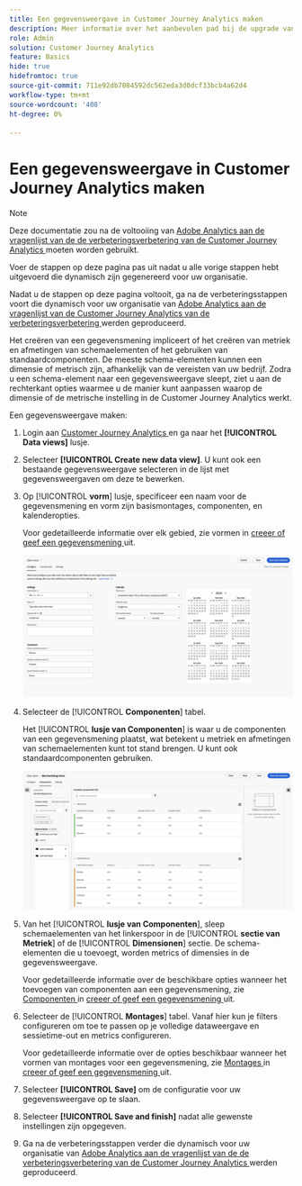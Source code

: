 ```yaml
---
title: Een gegevensweergave in Customer Journey Analytics maken
description: Meer informatie over het aanbevolen pad bij de upgrade van Adobe Analytics naar Customer Journey Analytics
role: Admin
solution: Customer Journey Analytics
feature: Basics
hide: true
hidefromtoc: true
source-git-commit: 711e92db7084592dc562eda3d0dcf33bcb4a62d4
workflow-type: tm+mt
source-wordcount: '408'
ht-degree: 0%

---
```


# Een gegevensweergave in Customer Journey Analytics maken

>[!NOTE]
>
>Deze documentatie zou na de voltooiing van [ Adobe Analytics aan de vragenlijst van de de verbeteringsverbetering van de Customer Journey Analytics ](https://gigazelle.github.io/cja-ttv/) moeten worden gebruikt.
> 
>Voer de stappen op deze pagina pas uit nadat u alle vorige stappen hebt uitgevoerd die dynamisch zijn gegenereerd voor uw organisatie.
>
>Nadat u de stappen op deze pagina voltooit, ga na de verbeteringsstappen voort die dynamisch voor uw organisatie van [ Adobe Analytics aan de vragenlijst van de Customer Journey Analytics van de verbeteringsverbetering ](https://gigazelle.github.io/cja-ttv/) werden geproduceerd.

<!-- Should we single source this instead of duplicate it? The following steps were copied from: /help/data-views/create-dataview.md -->

Het creëren van een gegevensmening impliceert of het creëren van metriek en afmetingen van schemaelementen of het gebruiken van standaardcomponenten. De meeste schema-elementen kunnen een dimensie of metrisch zijn, afhankelijk van de vereisten van uw bedrijf. Zodra u een schema-element naar een gegevensweergave sleept, ziet u aan de rechterkant opties waarmee u de manier kunt aanpassen waarop de dimensie of de metrische instelling in de Customer Journey Analytics werkt.

Een gegevensweergave maken:

1. Login aan [ Customer Journey Analytics ](https://analytics.adobe.com) en ga naar het **[!UICONTROL Data views]** lusje.

1. Selecteer **[!UICONTROL Create new data view]**. U kunt ook een bestaande gegevensweergave selecteren in de lijst met gegevensweergaven om deze te bewerken.

1. Op [!UICONTROL **vorm**] lusje, specificeer een naam voor de gegevensmening en vorm zijn basismontages, componenten, en kalenderopties.

   Voor gedetailleerde informatie over elk gebied, zie [ ](/help/data-views/create-dataview.md#configure) vormen in [ creeer of geef een gegevensmening ](/help/data-views/create-dataview.md) uit.

   ![ vorm gegevensmening ](assets/dataview-configure.png)

1. Selecteer de [!UICONTROL **Componenten**] tabel.

   Het [!UICONTROL **lusje van Componenten**] is waar u de componenten van een gegevensmening plaatst, wat betekent u metriek en afmetingen van schemaelementen kunt tot stand brengen. U kunt ook standaardcomponenten gebruiken.

   ![ het lusje van Componenten ](assets/dataview-components.png)

1. Van het [!UICONTROL **lusje van Componenten**], sleep schemaelementen van het linkerspoor in de [!UICONTROL **sectie van Metriek**] of de [!UICONTROL **Dimensionen**] sectie. De schema-elementen die u toevoegt, worden metrics of dimensies in de gegevensweergave.

   Voor gedetailleerde informatie over de beschikbare opties wanneer het toevoegen van componenten aan een gegevensmening, zie [ Componenten ](/help/data-views/create-dataview.md#components) in [ creeer of geef een gegevensmening ](/help/data-views/create-dataview.md) uit.

1. Selecteer de [!UICONTROL **Montages**] tabel. Vanaf hier kun je filters configureren om toe te passen op je volledige dataweergave en sessietime-out en metrics configureren.

   Voor gedetailleerde informatie over de opties beschikbaar wanneer het vormen van montages voor een gegevensmening, zie [ Montages ](/help/data-views/create-dataview.md#settings) in [ creeer of geef een gegevensmening ](/help/data-views/create-dataview.md) uit.

1. Selecteer **[!UICONTROL Save]** om de configuratie voor uw gegevensweergave op te slaan.

1. Selecteer **[!UICONTROL Save and finish]** nadat alle gewenste instellingen zijn opgegeven.

1. Ga na de verbeteringsstappen verder die dynamisch voor uw organisatie van [ Adobe Analytics aan de vragenlijst van de de verbeteringsverbetering van de Customer Journey Analytics ](https://gigazelle.github.io/cja-ttv/) werden geproduceerd.

